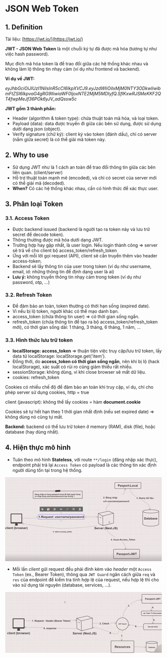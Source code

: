 # JSON Web Token

## 1. Definition

Tài liệu: [https://jwt.io/](https://jwt.io/)

**JWT - JSON Web Token** là một chuỗi ký tự đã được mã hóa (tương tự như việc hash password).

Mục đích mã hóa token là để trao đổi giữa các hệ thống khác nhau và không làm lộ thông tin nhạy cảm (ví dụ như frontend và backend).

**Ví dụ về JWT:**

*eyJhbGciOiJIUzI1NiIsInR5cCI6IkpXVCJ9.eyJzdWIiOiIxMjM0NTY3ODkwIiwibmFtZSI6IkpvaG4gRG9lIiwiaWF0IjoxNTE2MjM5MDIyfQ.SflKxwRJSMeKKF2QT4fwpMeJf36POk6yJV_adQssw5c*

**JWT gồm 3 thành phần:**

- Header (algorithm & token type): chứa thuật toán mã hóa, và loại token.
- Payload (data): data được truyền đi giữa các bên sử dụng, được sử dụng dưới dạng json (object).
- Verify signature (chữ ký): client ký vào token (đánh dấu), chỉ có server (nắm giữa secret) là có thể giải mã token này.

## 2. Why to use

- Sử dụng JWT như là 1 cách an toàn để trao đổi thông tin giữa các bên liên quan. (client/server)
- Hỗ trợ thuật toán mạnh mẽ (encoded), và chỉ có secret của server mới có thể giải mã (decoded).
- **When?** Có các hệ thống khác nhau, cần có hình thức để xác thực user.

## 3. Phân loại Token

### 3.1. Access Token

- Được backend issued (backend là người tạo ra token này và lưu trữ secret để decode token).
- Thông thường được mã hóa dưới dạng JWT.
- Trường hợp hay gặp nhất, là user login. Nếu login thành công $\Rightarrow$ server sẽ trả về cho client bộ access_token/refresh_token
- Ứng với mỗi lời gọi request (API), client sẽ cần truyền thêm vào header access-token.
- Backend sẽ lấy thông tin của user trong token (ví dụ như username, email, id: những thông tin để định dạng user là ai)
- **Lưu ý:** không truyền thông tin nhạy cảm trong token (ví dụ như password, otp, ...)

### 3.2. Refresh Token

- Để đảm bảo an toàn, token thường có thời hạn sống (expired date).
- Vì nếu bị lộ token, người khác có thể mạo danh bạn.
- access_token (chứa thông tin user) $\Rightarrow$ có thời gian sống ngắn.
- refresh_token (chứa thông tin để tạo ra bộ access_token/refresh_token mới), có thời gian sống dài: 1 tháng, 3 tháng, 6 tháng, 1 năm, ...

### 3.3. Hình thức lưu trữ token

- **localStorage: access_token** $\Rightarrow$ thuận tiện việc truy cập/lưu trữ token, lấy data từ localStorage: localStorage.get('item').
- Đồng thời, do **access_token có thời gian sống ngắn**, nên khi bị lộ (hack localStorage), xác suất có rủi ro cũng giảm thiểu rất nhiều.
- sessionStorage: không dùng, vì khi close browser sẽ mất dữ liệu.
- cookies: refresh_token

Cookies có nhiều chế độ để đảm bảo an toàn khi truy cập, ví dụ, chỉ cho phép server sử dụng cookies, http = true

client (javascript): không thể lấy cookies = hàm **document.cookie**

Cookies sẽ tự hết hạn theo 1 thời gian nhất định (nếu set expired date) $\Rightarrow$ không dùng nó cũng tự mất.

**Backend:** backend có thể lưu trữ token ở memory (RAM), disk (file), hoặc database (hay dùng nhất).

## 4. Hiện thực mô hình

- Tuân theo mô hình **Stateless**, với route `**/login` (đăng nhập xác thực), endpoint phải trả lại `Access Token` có payload là các thông tin xác định người dùng tồn tại trong hệ thống.

![passport_local](/images/Lesson9/passport_local.png)

- Mỗi lần *client* gửi request đều phải đính kèm vào *header* một `Access Token` (ex., Bearer Token), thông qua `JWT Guard` ngăn cách giữa `req` và `res` của endpoint để kiểm tra tính hợp lệ của request, nếu hợp lệ thì cho vào sử dụng tài nguyên (database, services, ...).

![global_guard](/images/Lesson9/global_guard.png)
